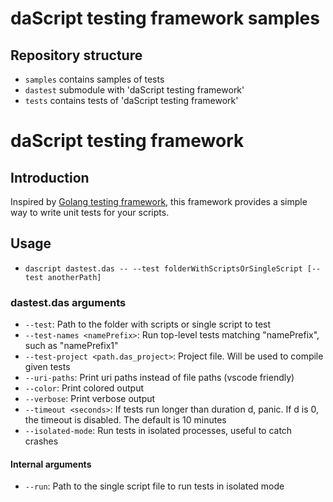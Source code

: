 # daScript testing framework samples

## Repository structure

- `samples` contains samples of tests
- `dastest` submodule with 'daScript testing framework'
- `tests` contains tests of 'daScript testing framework'

# daScript testing framework

## Introduction

Inspired by [Golang testing framework](https://pkg.go.dev/testing), this framework provides a simple way to write unit tests for your scripts.

## Usage

- `dascript dastest.das -- --test folderWithScriptsOrSingleScript [--test anotherPath]`

### dastest.das arguments
- `--test`: Path to the folder with scripts or single script to test
- `--test-names <namePrefix>`: Run top-level tests matching "namePrefix", such as "namePrefix1"
- `--test-project <path.das_project>`: Project file. Will be used to compile given tests
- `--uri-paths`: Print uri paths instead of file paths (vscode friendly)
- `--color`: Print colored output
- `--verbose`: Print verbose output
- `--timeout <seconds>`: If tests run longer than duration d, panic. If d is 0, the timeout is disabled. The default is 10 minutes
- `--isolated-mode`: Run tests in isolated processes, useful to catch crashes

#### Internal arguments
- `--run`: Path to the single script file to run tests in isolated mode
